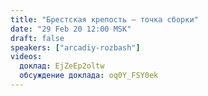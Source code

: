```yaml
---
title: "Брестская крепость — точка сборки"
date: "29 Feb 20 12:00 MSK"
draft: false
speakers: ["arcadiy-rozbash"]
videos:
  доклад: EjZeEp2oltw
  обсуждение доклада: oq0Y_FSY0ek
---
```

